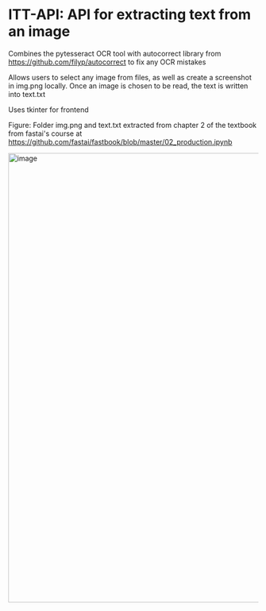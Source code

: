 # ITT-API: API for extracting text from an image

Combines the pytesseract OCR tool with autocorrect library from https://github.com/filyp/autocorrect to fix any OCR mistakes

Allows users to select any image from files, as well as create a screenshot in img.png locally. Once an image is chosen to be read, the text is written into text.txt

Uses tkinter for frontend

Figure: Folder img.png and text.txt extracted from chapter 2 of the textbook from fastai's course at https://github.com/fastai/fastbook/blob/master/02_production.ipynb

<img width="905" alt="image" src="https://user-images.githubusercontent.com/64669373/230932090-d6d65726-ddeb-43ce-b7e6-d337e3b604a7.png">


